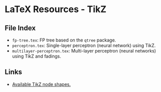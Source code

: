 # LaTeX Resources - TikZ

## File Index

* `fp-tree.tex`: FP tree based on the `qtree` package.
* `perceptron.tex`: Single-layer perceptron (neural network) using TikZ.
* `multilayer-perceptron.tex`: Multi-layer perceptron (neural networks) using TikZ and fadings.

## Links

* [Available TikZ node shapes.](http://www.texample.net/tikz/examples/node-shapes/)